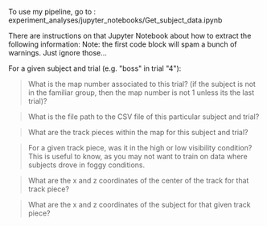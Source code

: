 To use my pipeline, go to : 
experiment_analyses/jupyter_notebooks/Get_subject_data.ipynb

There are instructions on that Jupyter Notebook about how to extract the following information:
Note: the first code block will spam a bunch of warnings. Just ignore those...

For a given subject and trial (e.g. "boss" in trial "4"):
  > What is the map number associated to this trial? (if the subject is not in the familiar group, then the map number is not 1 unless its the last trial)?

  > What is the file path to the CSV file of this particular subject and trial?

  > What are the track pieces within the map for this subject and trial?

  > For a given track piece, was it in the high or low visibility condition? This is useful to know, as you may not want to train on data where subjects drove in foggy conditions.

  > What are the x and z coordinates of the center of the track for that track piece?

  > What are the x and z coordinates of the subject for that given track piece?

